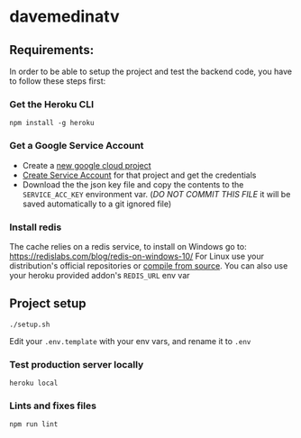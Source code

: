 # davemedinatv

## Requirements:
In order to be able to setup the project and test the backend code, you have to follow these steps first:

### Get the Heroku CLI
```
npm install -g heroku
```

### Get a Google Service Account
- Create a [new google cloud project](https://console.cloud.google.com/projectcreate)
- [Create Service Account](https://console.cloud.google.com/apis/credentials) for that project and get the credentials
- Download the the json key file and copy the contents to the `SERVICE_ACC_KEY` environment var. (*DO NOT COMMIT THIS FILE* it will be saved automatically to a git ignored file)

### Install redis
The cache relies on a redis service, to install on Windows go to: https://redislabs.com/blog/redis-on-windows-10/
For Linux use your distribution's official repositories or [compile from source](https://redis.io/download).
You can also use your heroku provided addon's `REDIS_URL` env var

## Project setup
```
./setup.sh
```
Edit your `.env.template` with your env vars, and rename it to `.env`


### Test production server locally
```
heroku local
```

### Lints and fixes files
```
npm run lint
```
